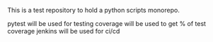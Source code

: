This is a test repository to hold a python scripts monorepo.

pytest will be used for testing
coverage will be used to get % of test coverage
jenkins will be used for ci/cd
